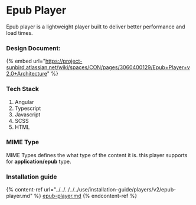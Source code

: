 # Epub Player

Epub player is a lightweight player built to deliver better performance and load times.&#x20;



### **Design Document**:

{% embed url="https://project-sunbird.atlassian.net/wiki/spaces/CON/pages/3060400129/Epub+Player+v2.0+Architecture" %}

### Tech Stack

1. Angular
2. Typescript
3. Javascript
4. SCSS
5. HTML

### MIME Type

MIME Types defines the what type of the content it is. this player supports for  **application/epub** type.

### Installation guide

{% content-ref url="../../../../../use/installation-guide/players/v2/epub-player.md" %}
[epub-player.md](../../../../../use/installation-guide/players/v2/epub-player.md)
{% endcontent-ref %}
